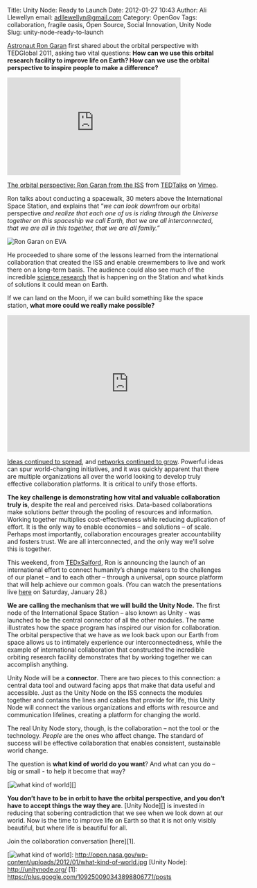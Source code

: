 Title: Unity Node: Ready to Launch
Date: 2012-01-27 10:43
Author: Ali Llewellyn
email: adllewellyn@gmail.com
Category: OpenGov
Tags: collaboration, fragile oasis, Open Source, Social Innovation, Unity Node
Slug: unity-node-ready-to-launch

[Astronaut Ron Garan][] first shared about the orbital perspective with
TEDGlobal 2011, asking two vital questions: **How can we use this
orbital research facility to improve life on Earth? How can we use the
orbital perspective to inspire people to make a difference?**

<iframe src="http://player.vimeo.com/video/26440850?title=0&amp;byline=0&amp;portrait=0&amp;color=ffffff" frameborder="0" width="400" height="225"></iframe>

[The orbital perspective: Ron Garan from the ISS][] from [TEDTalks][] on
[Vimeo][].

Ron talks about conducting a spacewalk, 30 meters above the
International Space Station, and explains that “*we can look down*from
our orbital perspective *and realize that each one of us is riding
through the Universe together on this spaceship we call Earth, that we
are all interconnected, that we are all in this together, that we are
all family.”*

![Ron Garan on EVA][]

He proceeded to share some of the lessons learned from the international
collaboration that created the ISS and enable crewmembers to live and
work there on a long-term basis. The audience could also see much of the
incredible [science research][] that is happening on the Station and
what kinds of solutions it could mean on Earth.

If we can land on the Moon, if we can build something like the space
station, **what more could we really make possible?**

<iframe src="http://www.youtube.com/embed/i8WTPOYqTzU" frameborder="0" width="560" height="315"></iframe>

[Ideas continued to spread][], and [networks continued to grow][].
Powerful ideas can spur world-changing initiatives, and it was quickly
apparent that there are multiple organizations all over the world
looking to develop truly effective collaboration platforms. It is
critical to unify those efforts.

**The key challenge is demonstrating how vital and valuable
collaboration truly is**, despite the real and perceived risks.
Data-based collaborations make solutions *better* through the pooling of
resources and information. Working together multiplies
cost-effectiveness while reducing duplication of effort. It is the only
way to enable economies – and solutions – of scale. Perhaps most
importantly, collaboration encourages greater accountability and fosters
trust. We are all interconnected, and the only way we’ll solve this is
together.

This weekend, from [TEDxSalford][], Ron is announcing the launch of an
international effort to connect humanity’s change makers to the
challenges of our planet – and to each other – through a universal, opn
source platform that will help achieve our common goals. (You can watch
the presentations live [here][] on Saturday, January 28.)

**We are calling the mechanism that we will build the Unity Node.** The
first node of the International Space Station – also known as Unity -
was launched to be the central connector of all the other modules. The
name illustrates how the space program has inspired our vision for
collaboration. The orbital perspective that we have as we look back upon
our Earth from space allows us to intimately experience our
interconnectedness, while the example of international collaboration
that constructed the incredible orbiting research facility demonstrates
that by working together we can accomplish anything.

Unity Node will be a **connector**. There are two pieces to this
connection: a central data tool and outward facing apps that make that
data useful and accessible. Just as the Unity Node on the ISS connects
the modules together and contains the lines and cables that provide for
life, this Unity Node will connect the various organizations and efforts
with resource and communication lifelines, creating a platform for
changing the world.

The real Unity Node story, though, is the collaboration – not the tool
or the technology. *People* are the ones who affect change. The standard
of success will be effective collaboration that enables consistent,
sustainable world change.

The question is **what kind of world do you want**? And what can you do
– big or small - to help it become that way?

[![what kind of world][]][]

**You don’t have to be in orbit to have the orbital perspective, and you
don’t have to accept things the way they are**. [Unity Node][] is
invested in reducing that sobering contradiction that we see when we
look down at our world. Now is the time to improve life on Earth so that
it is not only visibly beautiful, but where life is beautiful for all.

Join the collaboration conversation [here][1].

  [Astronaut Ron Garan]: http://www.fragileoasis.org/bloggernauts/Astro_Ron/
  [The orbital perspective: Ron Garan from the ISS]: http://vimeo.com/26440850
  [TEDTalks]: http://vimeo.com/tedtalks
  [Vimeo]: http://vimeo.com
  [Ron Garan on EVA]: http://open.nasa.gov/wp-content/uploads/2012/01/ron-eva-300x199.jpg
    "Ron Garan on EVA"
  [science research]: http://www.nasa.gov/mission_pages/station/research/index.html
  [Ideas continued to spread]: http://tedxtalks.ted.com/video/TedxVienna-Ron-Garan-The-Orbita
  [networks continued to grow]: http://www.fragileoasis.org/
  [TEDxSalford]: http://www.tedxsalford.com/
  [here]: http://www.tedxsalford.com/live
  [what kind of world]: http://open.nasa.gov/wp-content/uploads/2012/01/what-kind-of-world-300x225.jpg
    "what kind of world"
  [![what kind of world][]]: http://open.nasa.gov/wp-content/uploads/2012/01/what-kind-of-world.jpg
  [Unity Node]: http://unitynode.org/
  [1]: https://plus.google.com/109250090343898806771/posts
